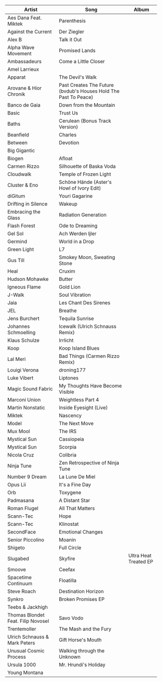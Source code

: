 Artist                                       | Song                                                            | Album
-------------------------------------------- | --------------------------------------------------------------- | --------------------------
Aes Dana Feat. Miktek                        | Parenthesis                                                     |
Against the Current                          | Der Ziegler                                                     |
Alex B                                       | Talk it Out                                                     |
Alpha Wave Movement                          | Promised Lands                                                  |
Ambassadeurs                                 | Come a Little Closer                                            |
Amel Larrieux                                |                                                                 |
Apparat                                      | The Devil's Walk                                                |
Arovane & Hior Chronik                       | Past Creates The Future (bvdub's Houses Hold The Past To Peace) |
Banco de Gaia                                | Down from the Mountain                                          |
Basic                                        | Trust Us                                                        |
Baths                                        | Cerulean (Bonus Track Version)                                  |
Beanfield                                    | Charles                                                         |
Between                                      | Devotion                                                        |
Big Gigantic                                 |                                                                 |
Biogen                                       | Afloat                                                          |
Carmen Rizzo                                 | Silhouette of Baska Voda                                        |
Cloudwalk                                    | Temple of Frozen Light                                          |
Cluster & Eno                                | Schöne Hände (Aster's Howl of Ivory Edit)                       |
diGitum                                      | Youri Gagarine                                                  |
Drifting in Silence                          | Wakeup                                                          |
Embracing the Glass                          | Radiation Generation                                            |
Flash Forest                                 | Ode to Dreaming                                                 |
Gel Sol                                      | Ach Werden Ijler                                                |
Germind                                      | World in a Drop                                                 |
Green Light                                  | L7                                                              |
Gus Till                                     | Smokey Moon, Sweating Stone                                     |
Heal                                         | Cruxim                                                          |
Hudson Mohawke                               | Butter                                                          |
Igneous Flame                                | Gold Lion                                                       |
J-Walk                                       | Soul Vibration                                                  |
Jaia                                         | Les Chant Des Sirenes                                           |
JEL                                          | Breathe                                                         |
Jens Burchert                                | Tequila Sunrise                                                 |
Johannes Schmoelling                         | Icewalk (Ulrich Schnauss Remix)                                 |
Klaus Schulze                                | Irrlicht                                                        |
Koop                                         | Koop Island Blues                                               |
Lal Meri                                     | Bad Things (Carmen Rizzo Remix)                                 |
Louigi Verona                                | droning177                                                      |
Luke Vibert                                  | Liptones                                                        |
Magic Sound Fabric                           | My Thoughts Have Become Visible                                 |
Marconi Union                                | Weightless Part 4                                               |
Martin Nonstatic                             | Inside Eyesight (Live)                                          |
Miktek                                       | Nascency                                                        |
Model                                        | The Next Move                                                   |
Mux Mool                                     | The IRS                                                         |
Mystical Sun                                 | Cassiopeia                                                      |
Mystical Sun                                 | Scorpia                                                         |
Nicola Cruz                                  | Colibria                                                        |
Ninja Tune                                   | Zen Retrospective of Ninja Tune                                 |
Number 9 Dream                               | La Lune De Miel                                                 |
Opus Lii                                     | It's a Fine Day                                                 |
Orb                                          | Toxygene                                                        |
Padmasana                                    | A Distant Star                                                  |
Roman Flugel                                 | All That Matters                                                |
Scann-Tec                                    | Hope                                                            |
Scann-Tec                                    | Klinostat                                                       |
SecondFace                                   | Emotional Changes                                               |
Senior Piccolino                             | Moanin                                                          |
Shigeto                                      | Full Circle                                                     |
Slugabed                                     | Skyfire                                                         | Ultra Heat Treated EP
Smoove                                       | Ceefax                                                          |
Spacetime Continuum                          | Floatilla                                                       |
Steve Roach                                  | Destination Horizon                                             |
Synkro                                       | Broken Promises EP                                              |
Teebs & Jackhigh                             |                                                                 |
Thomas Blondet Feat. Filip Novosel           | Savo Vodo                                                       |
Trentemoller                                 | The Mash and the Fury                                           |
Ulrich Schnauss & Mark Peters                | Gift Horse's Mouth                                              |
Unusual Cosmic Process                       | Walking through the Unknown                                     |
Ursula 1000                                  | Mr. Hrundi's Holiday                                            |
Young Montana                                |                                                                 |

[modeline]: # ( vim: set nospell: )


